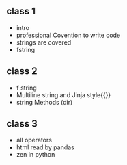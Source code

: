 ## class 1 
* intro
* professional Covention to write code
* strings are covered
* fstring
## class 2
* f string 
* Multiline string and Jinja style{{}}
* string Methods (dir)
## class 3 
* all operators
* html read by pandas
* zen in python
